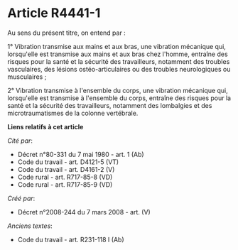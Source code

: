 # Article R4441-1

Au sens du présent titre, on entend par :

1° Vibration transmise aux mains et aux bras, une vibration mécanique qui, lorsqu'elle est transmise aux mains et aux bras
chez l'homme, entraîne des risques pour la santé et la sécurité des travailleurs, notamment des troubles vasculaires, des
lésions ostéo-articulaires ou des troubles neurologiques ou musculaires ;

2° Vibration transmise à l'ensemble du corps, une vibration mécanique qui, lorsqu'elle est transmise à l'ensemble du corps,
entraîne des risques pour la santé et la sécurité des travailleurs, notamment des lombalgies et des microtraumatismes de la
colonne vertébrale.

**Liens relatifs à cet article**

_Cité par_:

  - Décret n°80-331 du 7 mai 1980 - art. 1 (Ab)
  - Code du travail - art. D4121-5 (VT)
  - Code du travail - art. D4161-2 (V)
  - Code rural - art. R717-85-8 (VD)
  - Code rural - art. R717-85-9 (VD)

_Créé par_:

  - Décret n°2008-244 du 7 mars 2008 - art. (V)

_Anciens textes_:

  - Code du travail - art. R231-118 I (Ab)

